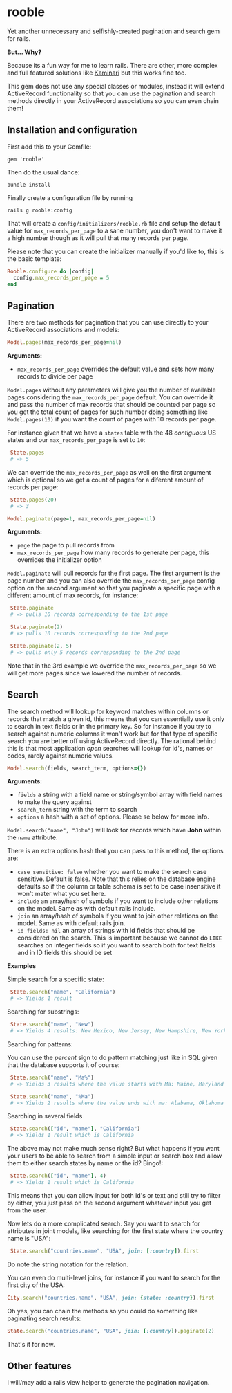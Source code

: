 # rooble

Yet another unnecessary and selfishly-created pagination and search gem for rails.

 **But... Why?**

Because its a fun way for me to learn rails. There are other, more complex and full featured solutions like [Kaminari](https://github.com/amatsuda/kaminari) but this works fine too.

This gem does not use any special classes or modules, instead it will extend ActiveRecord functionality so that you can use the pagination and search methods directly in your ActiveRecord associations so you can even chain them!

## Installation and configuration

First add this to your Gemfile:

 `gem 'rooble'`

Then do the usual dance:

 `bundle install`

Finally create a configuration file by running

 `rails g rooble:config`

That will create a `config/initializers/rooble.rb` file and setup the default value for `max_records_per_page` to a sane number, you don't want to make it a high number though as it will pull that many records per page.

Please note that you can create the initializer manually if you'd like to, this is the basic template:

``` ruby
Rooble.configure do |config|
  config.max_records_per_page = 5
end
```

## Pagination

There are two methods for pagination that you can use directly to your ActiveRecord associations and models:

``` ruby
Model.pages(max_records_per_page=nil)
```

**Arguments:**

 - `max_records_per_page` overrides the default value and sets how many records to divide per page

`Model.pages` without any parameters will give you the number of available pages considering the `max_records_per_page` default. You can override it and pass the number of max records that should be counted per page so you get the total count of pages for such number doing something like `Model.pages(10)` if you want the count of pages with 10 records per page.

For instance given that we have a `states` table with the 48 _contiguous_ US states and our `max_records_per_page` is set to `10`:

``` ruby
 State.pages
 # => 5
```

We can override the `max_records_per_page` as well on the first argument which is optional so we get a count of pages for a diferent amount of records per page:

``` ruby
 State.pages(20)
 # => 3
```

``` ruby
Model.paginate(page=1, max_records_per_page=nil)
```

 **Arguments:**

 - `page` the page to pull records from
 - `max_records_per_page` how many records to generate per page, this overrides the initializer option

`Model.paginate` will pull records for the first page. The first argument is the page number and you can also override the `max_records_per_page` config option on the second argument so that you paginate a specific page with a different amount of max records, for instance:

``` ruby
 State.paginate
 # => pulls 10 records corresponding to the 1st page
```

``` ruby
 State.paginate(2)
 # => pulls 10 records corresponding to the 2nd page
```

``` ruby
 State.paginate(2, 5)
 # => pulls only 5 records corresponding to the 2nd page
```

Note that in the 3rd example we override the `max_records_per_page` so we will get more pages since we lowered the number of records.

## Search

The search method will lookup for keyword matches within columns or records that match a given id, this means that you can essentially use it only to search in text fields or in the primary key. So for instance if you try to search against numeric columns it won't work but for that type of specific search you are better off using ActiveRecord directly. The rational behind this is that most application _open_ searches will lookup for id's, names or codes, rarely against numeric values.

``` ruby
Model.search(fields, search_term, options={})
```

 **Arguments:**

 - `fields` a string with a field name or string/symbol array with field names to make the query against
 - `search_term` string with the term to search
 - `options` a hash with a set of options. Please se below for more info.

`Model.search("name", "John")` will look for records which have **John** within the `name` attribute.

There is an extra options hash that you can pass to this method, the options are:

 * `case_sensitive: false` whether you want to make the search case sensitive. Default is false. Note that this relies on the database engine defaults so if the column or table schema is set to be case insensitive it won't mater what you set here.
 * `include` an array/hash of symbols if you want to include other relations on the model. Same as with default rails include.
 * `join` an array/hash of symbols if you want to join other relations on the model. Same as with default rails join.
 * `id_fields: nil` an array of strings with id fields that should be considered on the search. This is important because we cannot do `LIKE` searches on integer fields so if you want to search both for text fields and in ID fields this should be set 

**Examples**

Simple search for a specific state:

``` ruby
 State.search("name", "California")
 # => Yields 1 result
```

Searching for substrings:

``` ruby
 State.search("name", "New")
 # => Yields 4 results: New Mexico, New Jersey, New Hampshire, New York
```

Searching for patterns:

You can use the _percent_ sign to do pattern matching just like in SQL given that the database supports it of course:

``` ruby
 State.search("name", "Ma%")
 # => Yields 3 results where the value starts with Ma: Maine, Maryland and Massachusetts
```

``` ruby
 State.search("name", "%Ma")
 # => Yields 2 results where the value ends with ma: Alabama, Oklahoma
```

Searching in several fields

``` ruby
 State.search(["id", "name"], "California")
 # => Yields 1 result which is California
```

The above may not make much sense right? But what happens if you want your users to be able to search from a simple input or search box and allow them to either search states by name or the id? Bingo!:

``` ruby
 State.search(["id", "name"], 4)
 # => Yields 1 result which is California
```

This means that you can allow input for both id's or text and still try to filter by either, you just pass on the second argument whatever input you get from the user.

Now lets do a more complicated search. Say you want to search for attributes in joint models, like searching for the first state where the country name is "USA":

``` ruby
 State.search("countries.name", "USA", join: [:country]).first
```

Do note the string notation for the relation.

You can even do multi-level joins, for instance if you want to search for the first city of the USA:

``` ruby
City.search("countries.name", "USA", join: {state: :country}).first
```

Oh yes, you can chain the methods so you could do something like paginating search results:

``` ruby
State.search("countries.name", "USA", join: [:country]).paginate(2)
```

That's it for now.

## Other features

I will/may add a rails view helper to generate the pagination navigation.
